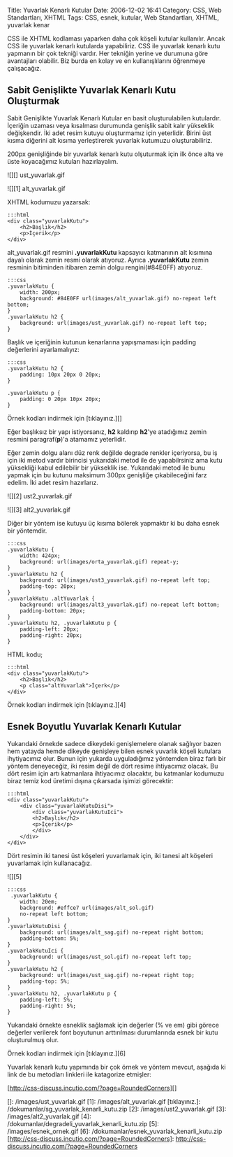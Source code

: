 Title: Yuvarlak Kenarlı Kutular
Date: 2006-12-02 16:41
Category: CSS, Web Standartları, XHTML
Tags: CSS, esnek, kutular, Web Standartları, XHTML, yuvarlak kenar

CSS ile XHTML kodlaması yaparken daha çok köşeli kutular kullanılır.
Ancak CSS ile yuvarlak kenarlı kutularda yapabiliriz. CSS ile yuvarlak
kenarlı kutu yapmanın bir çok tekniği vardır. Her tekniğin yerine ve
durumuna göre avantajları olabilir. Biz burda en kolay ve en
kullanışlılarını öğrenmeye çalışacağız. 

## Sabit Genişlikte Yuvarlak Kenarlı Kutu Oluşturmak

Sabit Genişlikte Yuvarlak Kenarlı Kutular en basit oluşturulabilen
kutulardır. İçeriğin uzaması veya kısalması durumunda genişlik sabit
kalır yükseklik değişkendir. İki adet resim kutuyu oluşturmamız için
yeterlidir. Birini üst kısma diğerini alt kısıma yerleştirerek yuvarlak
kutumuzu oluşturabiliriz.

200px genişliğinde bir yuvarlak kenarlı kutu olşuturmak için ilk önce
alta ve üste koyacağımız kutuları hazırlayalım.

![][] ust_yuvarlak.gif

![][1] alt_yuvarlak.gif

XHTML kodumuzu yazarsak:

	:::html
	<div class="yuvarlakKutu">
	    <h2>Başlık</h2>
	    <p>İçerik</p>
	</div>

alt_yuvarlak.gif resmini **.yuvarlakKutu** kapsayıcı katmanının alt
kısımına dayalı olarak zemin resmi olarak atıyoruz. Ayrıca
**.yuvarlakKutu** zemin resminin bitiminden itibaren zemin dolgu
rengini(#84E0FF) atıyoruz.

	:::css
	.yuvarlakKutu {
	    width: 200px;
	    background: #84E0FF url(images/alt_yuvarlak.gif) no-repeat left bottom;
	}
	.yuvarlakKutu h2 {
		background: url(images/ust_yuvarlak.gif) no-repeat left top;
	}	 

Başlık ve içeriğinin kutunun kenarlarına yapışmaması için padding
değerlerini ayarlamalıyız:

	:::css
	.yuvarlakKutu h2 {
		padding: 10px 20px 0 20px;
	}
	
	.yuvarlakKutu p {
		padding: 0 20px 10px 20px;
	}	

Örnek kodları indirmek için [tıklayınız.][]

Eğer başlıksız bir yapı istiyorsanız, **h2** kaldırıp **h2**'ye
atadığımız zemin resmini paragraf(**p**)'a atamamız yeterlidir.

Eğer zemin dolgu alanı düz renk değilde degrade renkler içeriyorsa, bu
iş için iki metod vardır birincisi yukarıdaki metod ile de yapabilrsiniz
ama kutu yüksekliği kabul edilebilir bir yükseklik ise. Yukarıdaki metod
ile bunu yapmak için bu kutunu maksimum 300px genişliğe çıkabileceğini
farz edelim. İki adet resim hazırlarız.

![][2] ust2_yuvarlak.gif

![][3] alt2_yuvarlak.gif

Diğer bir yöntem ise kutuyu üç kısıma bölerek yapmaktır ki bu daha esnek
bir yöntemdir.

	:::css
	.yuvarlakKutu {
	    width: 424px;
	    background: url(images/orta_yuvarlak.gif) repeat-y;
	}
	.yuvarlakKutu h2 {
	    background: url(images/ust3_yuvarlak.gif) no-repeat left top;
	    padding-top: 20px;
	}
	.yuvarlakKutu .altYuvarlak {
	    background: url(images/alt3_yuvarlak.gif) no-repeat left bottom;
	    padding-bottom: 20px;
	}
	.yuvarlakKutu h2, .yuvarlakKutu p {
	    padding-left: 20px;
	    padding-right: 20px;
	}  	
	
HTML kodu; 

	:::html
	<div class="yuvarlakKutu">
	    <h2>Başlık</h2>
	    <p class="altYuvarlak">İçerk</p>
	</div> 

Örnek kodları indirmek için [tıklayınız.][4]

## Esnek Boyutlu Yuvarlak Kenarlı Kutular

Yukarıdaki örnekde sadece dikeydeki genişlemelere olanak sağlıyor bazen
hem yatayda hemde dikeyde genişleye bilen esnek yuvarlık köşeli kutulara
ihytiyacımız olur. Bunun için yukarda uyguladığımız yöntemden biraz
farlı bir yöntem deneyeceğiz, iki resim değil de dört resime ihtiyacımız
olacak. Bu dört resim için artı katmanlara ihtiyacımız olacaktır, bu
katmanlar kodumuzu biraz temiz kod üretimi dışına çıkarsada işimizi
görecektir:

	:::html
	<div class="yuvarlakKutu">
	    <div class="yuvarlakKutuDisi">
	        <div class="yuvarlakKutuIci">
	        <h2>Başlık</h2>
	        <p>İçerik</p>
	        </div>
	    </div>
	</div>


Dört resimin iki tanesi üst köşeleri yuvarlamak için, iki tanesi alt
köşeleri yuvarlamak için kullanacağız.

![][5]    

	:::css
	 .yuvarlakKutu {
	    width: 20em;
	    background: #effce7 url(images/alt_sol.gif)
	    no-repeat left bottom;
	}
	.yuvarlakKutuDisi {
	    background: url(images/alt_sag.gif) no-repeat right bottom;
	    padding-bottom: 5%;
	}
	.yuvarlakKutuIci {
		background: url(images/ust_sol.gif) no-repeat left top;
	}
	.yuvarlakKutu h2 {
	    background: url(images/ust_sag.gif) no-repeat right top;
	    padding-top: 5%;
	}
	.yuvarlakKutu h2, .yuvarlakKutu p {
	    padding-left: 5%;
	    padding-right: 5%;
	} 

Yukarıdaki örnekte esneklik sağlamak için değerler (% ve em) gibi görece
değerler verilerek font boyutunun arttırılması durumlarında esnek bir
kutu oluşturulmuş olur.

Örnek kodları indirmek için [tıklayınız.][6]

Yuvarlak kenarlı kutu yapımında bir çok örnek ve yöntem mevcut, aşağıda
ki link de bu metodları linkleri ile katagorize etmişler:

[http://css-discuss.incutio.com/?page=RoundedCorners][]

  []: /images/ust_yuvarlak.gif
  [1]: /images/alt_yuvarlak.gif
  [tıklayınız.]: /dokumanlar/sg_yuvarlak_kenarli_kutu.zip
  [2]: /images/ust2_yuvarlak.gif
  [3]: /images/alt2_yuvarlak.gif
  [4]: /dokumanlar/degradeli_yuvarlak_kenarli_kutu.zip
  [5]: /images/esnek_ornek.gif
  [6]: /dokumanlar/esnek_yuvarlak_kenarli_kutu.zip
  [http://css-discuss.incutio.com/?page=RoundedCorners]: http://css-discuss.incutio.com/?page=RoundedCorners
